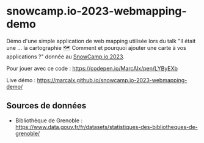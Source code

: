 # snowcamp.io-2023-webmapping-demo

Démo d'une simple application de web mapping utilisée lors du talk "Il était une … la cartographie 🗺️  Comment et pourquoi ajouter une carte à vos applications ?" donnée au [SnowCamp.io 2023](https://snowcamp2023.sched.com/event/1EOul/il-etait-une-fois-la-cartographie-nulb-comment-et-pourquoi-ajouter-une-carte-a-vos-applications).

Pour jouer avec ce code : https://codepen.io/MarcAlx/pen/LYByEXb

Live démo : https://marcalx.github.io/snowcamp.io-2023-webmapping-demo/

## Sources de données

- Bibliothèque de Grenoble : https://www.data.gouv.fr/fr/datasets/statistiques-des-bibliotheques-de-grenoble/